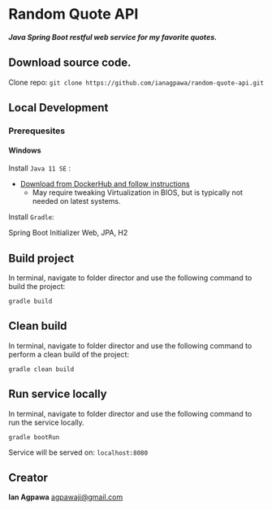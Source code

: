 # Random Quote API
##### Java Spring Boot restful web service for my favorite quotes.

## Download source code.
Clone repo: `git clone https://github.com/ianagpawa/random-quote-api.git`

## Local Development
### Prerequesites
#### Windows
Install `Java 11 SE` :
* [Download from DockerHub and follow instructions](https://hub.docker.com/editions/community/docker-ce-desktop-windows/)
    * May require tweaking Virtualization in BIOS, but is typically not needed on latest systems.

Install `Gradle`:

Spring Boot Initializer
Web, JPA, H2

## Build project
In terminal, navigate to folder director and use the following command to build the project:
```
gradle build
```

## Clean build
In terminal, navigate to folder director and use the following command to perform a clean build of the project:
```
gradle clean build
```

## Run service locally
In terminal, navigate to folder director and use the following command to run the service locally.
```
gradle bootRun
```

Service will be served on: `localhost:8080`

## Creator

**Ian Agpawa**
 agpawaji@gmail.com